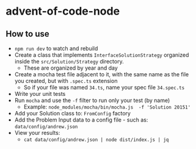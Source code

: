 # advent-of-code-node

## How to use

-   `npm run dev` to watch and rebuild
-   Create a class that implements `InterfaceSolutionStrategy` organized inside the `src/Solution/Strategy` directory.
    -   These are organized by year and day
-   Create a mocha test file adjacent to it, with the same name as the file you created, but with `.spec.ts` extension
    -   So if your file was named `34.ts`, name your spec file `34.spec.ts`
-   Write your unit tests
-   Run `mocha` and use the `-f` filter to run only your test (by name)
    -   Example: `node_modules/mocha/bin/mocha.js  -f 'Solution 20151'`
-   Add your Solution class to: `FromConfig` factory
-   Add the Problem Input data to a config file - such as: `data/config/andrew.json`
-   View your results:
    -   `cat data/config/andrew.json | node dist/index.js | jq`
